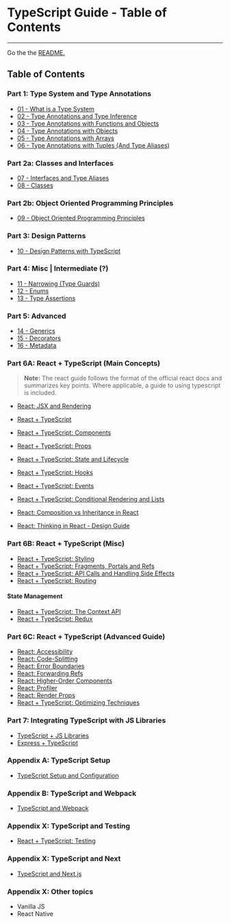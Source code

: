 # TypeScript Guide - Table of Contents
---

Go the the [README.](../README.md)

## Table of Contents

### Part 1: Type System and Type Annotations

 - [01 - What is a Type System](01-type-system.md)
 - [02 - Type Annotations and Type Inference](02-type-annotations-and-inference.md)
 - [03 - Type Annotations with Functions and Objects](03-type-annotations-with-functions.md)
 - [04 - Type Annotations with Objects](04-type-annotations-with-objects.md)
 - [05 - Type Annotations with Arrays](05-type-annotations-with-arrays.md)
 - [06 - Type Annotations with Tuples (And Type Aliases)](06-type-annotations-with-tuples.md)

### Part 2a: Classes and Interfaces

 - [07 - Interfaces and Type Aliases](07-interfaces.md)
 - [08 - Classes](08-classes.md)

### Part 2b: Object Oriented Programming Principles

 - [09 - Object Oriented Programming Principles](09-object-oriented-programming.md)

### Part 3: Design Patterns

 - [10 - Design Patterns with TypeScript](10-design-patterns.md)

### Part 4: Misc | Intermediate (?)

 - [11 - Narrowing (Type Guards)](11-type-guards.md)
 - [12 - Enums](12-enums.md)
 - [13 - Type Assertions](13-type-assertions.md)

### Part 5: Advanced

 - [14 - Generics](14-generics.md)
 - [15 - Decorators](15-decorators.md)
 - [16 - Metadata](16-metadata.md)

### Part 6A: React + TypeScript (Main Concepts)

>**Note:** The react guide follows the format of the official react docs and summarizes key points. Where applicable, a guide to using typescript is included.

 - [React: JSX and Rendering](19-react-jsx-and-rendering.md)
 - [React + TypeScript](20-ts-and-react.md)
 - [React + TypeScript: Components](21-tsx-components.md)
 - [React + TypeScript: Props](22-tsx-props.md)
 - [React + TypeScript: State and Lifecycle](23-tsx-state-and-lifecycle.md)
 - [React + TypeScript: Hooks](24-tsx-hooks.md)
 - [React + TypeScript: Events](25-tsx-events.md)
 - [React + TypeScript: Conditional Rendering and Lists](26-tsx-conditional-rendering-and-lists.md)

 - [React: Composition vs Inheritance in React](27-tsx-composition-vs-inheritance.md)
 - [React: Thinking in React - Design Guide](28-tsx-thinking-in-react.md)

### Part 6B: React + TypeScript (Misc)

 - [React + TypeScript: Styling](29-tsx-styling.md)
 - [React + TypeScript: Fragments, Portals and Refs](30-tsx-fragments-portals-and-refs.md)
 - [React + TypeScript: API Calls and Handling Side Effects](31-tsx-api-calls-and-handling-side-effects.md)
 - [React + TypeScript: Routing](32-tsx-routing.md)

#### State Management

 - [React + TypeScript: The Context API](33-tsx-context-api.md)
 - [React + TypeScript: Redux](34-ts-redux.md)

### Part 6C: React + TypeScript (Advanced Guide)

 - [React: Accessibility]()
 - [React: Code-Splitting]()
 - [React: Error Boundaries]()
 - [React: Forwarding Refs]()
 - [React: Higher-Order Components]()
 - [React: Profiler]()
 - [React: Render Props]()
 - [React + TypeScript: Optimizing Techniques](36-tsx-optimizing.md)


### Part 7: Integrating TypeScript with JS Libraries

 - [TypeScript + JS Libraries](17-ts-and-js-libraries.md)
 - [Express + TypeScript](18-ts-and-express.md)

### Appendix A: TypeScript Setup

 - [TypeScript Setup and Configuration](98-ts-setup.md)

### Appendix B: TypeScript and Webpack

 - [TypeScript and Webpack](99-ts-webpack.md)

### Appendix X: TypeScript and Testing

 - [React + TypeScript: Testing](40-tsx-testing.md)

### Appendix X: TypeScript and Next

 - [TypeScript and Next.js](35-tsx-next.md)

### Appendix X: Other topics

 - Vanilla JS
 - React Native